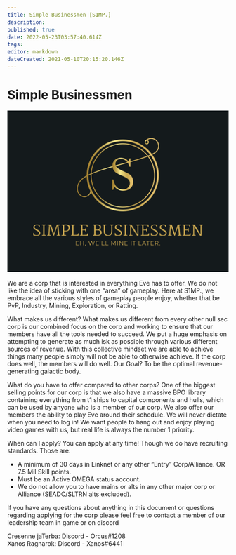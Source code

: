 ```yaml
---
title: Simple Businessmen [S1MP.]
description: 
published: true
date: 2022-05-23T03:57:40.614Z
tags: 
editor: markdown
dateCreated: 2021-05-10T20:15:20.146Z
---
```


<body>
  <h1> Simple Businessmen </h1>
  
![s1mp_logo.png](/s1mp_logo.png)
<p>We are a corp that is interested in everything Eve has to offer. We do not like the idea of sticking with one “area” of gameplay. Here at S1MP., we embrace all the various styles of gameplay people enjoy, whether that be PvP, Industry, Mining, Exploration, or Ratting.</p>
  <p>What makes us different? What makes us different from every other null sec corp is our combined focus on the corp and working to ensure that our members have all the tools needed to succeed. We put a huge emphasis on attempting to generate as much isk as possible through various different sources of revenue. With this collective mindset we are able to achieve things many people simply will not be able to otherwise achieve. If the corp does well, the members will do well. Our Goal? To be the optimal revenue-generating galactic body.</p>
  <p>What do you have to offer compared to other corps? One of the biggest selling points for our corp is that we also have a massive BPO library containing everything from t1 ships to capital components and hulls, which can be used by anyone who is a member of our corp. We also offer our members the ability to play Eve around their schedule. We will never dictate when you need to log in! We want people to hang out and enjoy playing video games with us, but real life is always the number 1 priority.</p>
  <p>When can I apply? You can apply at any time! Though we do have recruiting standards. Those are:

- A minimum of 30 days in Linknet or any other “Entry” Corp/Alliance. OR 7.5 Mil Skill points.
- Must be an Active OMEGA status account. 
- We do not allow you to have mains or alts in any other major corp or Alliance (SEADC/SLTRN alts excluded).</p>

If you have any questions about anything in this document or questions regarding applying for the corp please feel free to contact a member of our leadership team in game or on discord


Cresenne jaTerba: Discord - Orcus#1208				
Xanos Ragnarok: Discord - Xanos#6441
  </body>